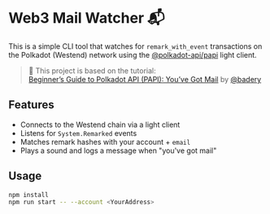 # Web3 Mail Watcher 📬

This is a simple CLI tool that watches for `remark_with_event` transactions on the Polkadot (Westend) network using the [@polkadot-api/papi](https://www.npmjs.com/package/@polkadot-api/papi) light client.

> 🧪 This project is based on the tutorial:  
> [Beginner’s Guide to Polkadot API (PAPI): You’ve Got Mail](https://dev.to/badery/beginners-guide-to-polkadot-api-papi-youve-got-mail-mc1) by [@badery](https://dev.to/badery)

## Features

- Connects to the Westend chain via a light client
- Listens for `System.Remarked` events
- Matches remark hashes with your account + `email`
- Plays a sound and logs a message when "you've got mail"

## Usage

```bash
npm install
npm run start -- --account <YourAddress>
